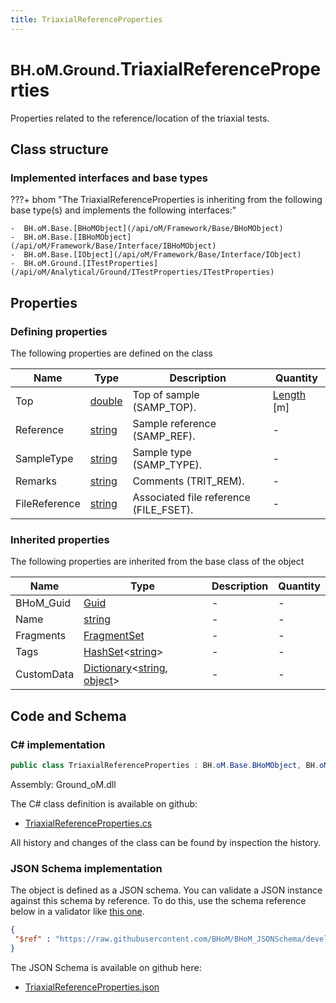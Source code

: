 ```yaml
---
title: TriaxialReferenceProperties
---
```


# <small>BH.oM.Ground.</small>**TriaxialReferenceProperties**

Properties related to the reference/location of the triaxial tests.

## Class structure

### Implemented interfaces and base types

???+ bhom "The TriaxialReferenceProperties is inheriting from the following base type(s) and implements the following interfaces:"

    -  BH.oM.Base.[BHoMObject](/api/oM/Framework/Base/BHoMObject)
    -  BH.oM.Base.[IBHoMObject](/api/oM/Framework/Base/Interface/IBHoMObject)
    -  BH.oM.Base.[IObject](/api/oM/Framework/Base/Interface/IObject)
    -  BH.oM.Ground.[ITestProperties](/api/oM/Analytical/Ground/ITestProperties/ITestProperties)


## Properties



### Defining properties

The following properties are defined on the class

| Name             | Type             | Description      | Quantity         |
|------------------|------------------|------------------|------------------|
| Top | [double](https://learn.microsoft.com/en-us/dotnet/api/System.Double?view=netstandard-2.0) | Top of sample (SAMP_TOP). | [Length](/api/oM/Dimensional/Quantities/Attributes/Length) [m] |
| Reference | [string](https://learn.microsoft.com/en-us/dotnet/api/System.String?view=netstandard-2.0) | Sample reference (SAMP_REF). | - |
| SampleType | [string](https://learn.microsoft.com/en-us/dotnet/api/System.String?view=netstandard-2.0) | Sample type (SAMP_TYPE). | - |
| Remarks | [string](https://learn.microsoft.com/en-us/dotnet/api/System.String?view=netstandard-2.0) | Comments (TRIT_REM). | - |
| FileReference | [string](https://learn.microsoft.com/en-us/dotnet/api/System.String?view=netstandard-2.0) | Associated file reference (FILE_FSET). | - |


### Inherited properties
The following properties are inherited from the base class of the object

| Name             | Type             | Description      | Quantity         |
|------------------|------------------|------------------|------------------|
| BHoM_Guid | [Guid](https://learn.microsoft.com/en-us/dotnet/api/System.Guid?view=netstandard-2.0) | - | - |
| Name | [string](https://learn.microsoft.com/en-us/dotnet/api/System.String?view=netstandard-2.0) | - | - |
| Fragments | [FragmentSet](/api/oM/Framework/Base/FragmentSet) | - | - |
| Tags | [HashSet](https://learn.microsoft.com/en-us/dotnet/api/System.Collections.Generic.HashSet-1?view=netstandard-2.0)&lt;[string](https://learn.microsoft.com/en-us/dotnet/api/System.String?view=netstandard-2.0)&gt; | - | - |
| CustomData | [Dictionary](https://learn.microsoft.com/en-us/dotnet/api/System.Collections.Generic.Dictionary-2?view=netstandard-2.0)&lt;[string](https://learn.microsoft.com/en-us/dotnet/api/System.String?view=netstandard-2.0), [object](https://learn.microsoft.com/en-us/dotnet/api/System.Object?view=netstandard-2.0)&gt; | - | - |


## Code and Schema

### C# implementation

``` C# title="C#"
public class TriaxialReferenceProperties : BH.oM.Base.BHoMObject, BH.oM.Base.IBHoMObject, BH.oM.Base.IObject, BH.oM.Ground.ITestProperties
```

Assembly: Ground_oM.dll

The C# class definition is available on github:

- [TriaxialReferenceProperties.cs](https://github.com/BHoM/BHoM/blob/develop/Ground_oM/ITestProperties\TriaxialReferenceProperties.cs)

All history and changes of the class can be found by inspection the history.
### JSON Schema implementation

The object is defined as a JSON schema. You can validate a JSON instance against this schema by reference. To do this, use the schema reference below in a validator like [this one](https://www.jsonschemavalidator.net/).

``` json title="JSON Schema"
{
 "$ref" : "https://raw.githubusercontent.com/BHoM/BHoM_JSONSchema/develop/Ground_oM/TriaxialReferenceProperties.json"
}
```

The JSON Schema is available on github here:

- [TriaxialReferenceProperties.json](https://github.com/BHoM/BHoM_JSONSchema/blob/develop/Ground_oM/TriaxialReferenceProperties.json)
